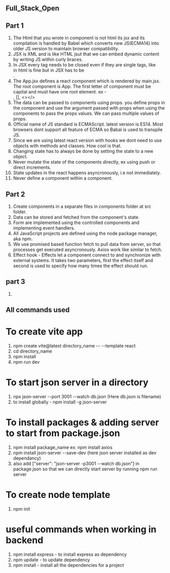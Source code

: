 ## Full_Stack_Open

## Part 1
1) The Html that you wrote in component is not html its jsx and its compilation is handled by Babel which converts new JS(ECMA14) into older JS version to maintain browser compatibility.
2) JSX is XML and is like HTML jsut that we can embed dynamic content by writing JS within curly braces.
3) In JSX every tag needs to be closed even if they are single tags, like <br> in html is fine but in JSX has to be <br/>.
4) The App.jsx defines a react component which is rendered by main.jsx. The root component is App. The first letter of component must be capital and must have one root element. ex - <div></div>, [], <></>
5) The data can be passed to components using props. you define props in the component and use the argument passed with props when using the components to pass the props values. We can pass multiple values of props.
6) Official name of JS standard is ECMAScript. latest version is ES14. Most browsers dont support all feature of ECMA so Babal is used to transpile JS.
7) Since we are using latest react version with hooks we dont need to use objects with methods and classes. How cool is that.
8) Changing state has to always be done by setting the state to a new object.
9) Never mutate the state of the components directly, ex using push or direct increments.
10) State updates in the react happens asyncronously, i.e not immediately.
11) Never define a component within a component.

## Part 2 
1) Create components in a separate files in components folder at src folder. 
2) Data can be stored and fetched from the component's state.
3) Form are implemented using the controlled components and implementing event handlers. 
4) All JavaScript projects are defined using the node package manager, aka npm.
5) We use promised based function fetch to pull data from server, so that processes get executed asyncronously. Axios work like similar to fetch.
6) Effect hook - Effects let a component connect to and synchronize with external systems. It takes two parameters, first the effect itself and second is used to specify how many times the effect should run.

## part 3
1) 


## All commands used

# To create vite app
1) npm create vite@latest directory_name -- --template react
2) cd directory_name
3) npm install
4) npm run dev

# To start json server in a directory 
1) npx json-server --port 3001 --watch db.json   (Here db.json is filename)
2) to install globally - npm install -g json-server

# To install packages & adding server to start from package.json
1) npm install package_name ex: npm install axios
2) npm install json-server --save-dev (here json server installed as dev dependancy)
3) also add ["server": "json-server -p3001 --watch db.json"] in package.json so that we can directly start server by running npm run server

# To create node template 
1) npm init 

# useful commands when working in backend
1) npm install express - to install express as dependency
2) npm update - to update dependency
3) npm install - install all the dependencies for a project
